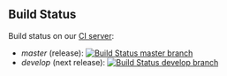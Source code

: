 Build Status
------------

Build status on our [CI server](https://chef-ci.typo3.org):

- *master* (release): [![Build Status master branch](https://chef-ci.typo3.org/job/TYPO3-cookbooks/job/site-dockertypo3org/branch/master/badge/icon)](https://chef-ci.typo3.org/job/TYPO3-cookbooks/job/site-skeletontypo3org/branch/master/)
- *develop* (next release): [![Build Status develop branch](https://chef-ci.typo3.org/job/TYPO3-cookbooks/job/site-dockertypo3org/branch/develop/badge/icon)](https://chef-ci.typo3.org/job/TYPO3-cookbooks/job/site-skeletontypo3org/branch/develop/)
